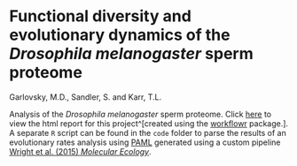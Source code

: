 # Functional diversity and evolutionary dynamics of the *Drosophila melanogaster* sperm proteome

Garlovsky, M.D., Sandler, S. and Karr, T.L.

Analysis of the *Drosophila melanogaster* sperm proteome. Click [here](https://martingarlovsky.github.io/DmSP3/) to view the html report for this project^[created using the [workflowr](https://github.com/jdblischak/workflowr) package.]. A separate `R` script can be found in the `code` folder to parse the results of an evolutionary rates analysis using [PAML](http://abacus.gene.ucl.ac.uk/software/paml.html) generated using a custom pipeline [Wright et al. (2015) *Molecular Ecology*](https://onlinelibrary.wiley.com/doi/abs/10.1111/mec.13113). 




